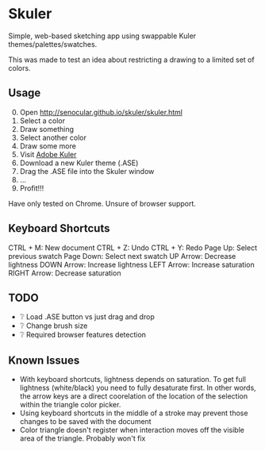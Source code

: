 Skuler
======

Simple, web-based sketching app using swappable Kuler themes/palettes/swatches. 

This was made to test an idea about restricting a drawing to a limited set of colors.


Usage
-----

0. Open http://senocular.github.io/skuler/skuler.html
0. Select a color
0. Draw something
0. Select another color
0. Draw some more
0. Visit [Adobe Kuler](https://kuler.adobe.com/explore/)
0. Download a new Kuler theme (.ASE)
0. Drag the .ASE file into the Skuler window
0. ...
0. Profit!!!

Have only tested on Chrome. Unsure of browser support.


Keyboard Shortcuts
------------------

CTRL + M: New document
CTRL + Z: Undo
CTRL + Y: Redo
Page Up: Select previous swatch
Page Down: Select next swatch
UP Arrow: Decrease lightness
DOWN Arrow: Increase lightness
LEFT Arrow: Increase saturation
RIGHT Arrow: Decrease saturation


TODO
----

- :grey_question: Load .ASE button vs just drag and drop
- :grey_question: Change brush size
- :grey_question: Required browser features detection


Known Issues
------------

- With keyboard shortcuts, lightness depends on saturation. To get full lightness (white/black) you need to fully desaturate first.  In other words, the arrow keys are a direct coorelation of the location of the selection within the triangle color picker.
- Using keyboard shortcuts in the middle of a stroke may prevent those changes to be saved with the document
- Color triangle doesn't register when interaction moves off the visible area of the triangle.  Probably won't fix
